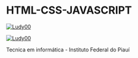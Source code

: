 # HTML-CSS-JAVASCRIPT
[![Ludy00](https://github-readme-stats.vercel.app/api?username=Ludy00&theme=radical)](https://github.com/anuraghazra/github-readme-stats)

[![Ludy00](https://github-readme-stats.vercel.app/api/top-langs/?username=Ludy00&hide=html&layout=compact&theme=radical)](https://github.com/anuraghazra/github-readme-stats)

Tecnica em informática - Instituto Federal do Piauí

